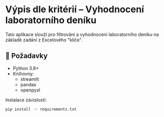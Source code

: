 # Výpis dle kritérií – Vyhodnocení laboratorního deníku

Tato aplikace slouží pro filtrování a vyhodnocení laboratorního deníku na základě zadání z Excelového "klíče".

## 🧩 Požadavky

- Python 3.8+
- Knihovny:
  - streamlit
  - pandas
  - openpyxl

Instalace závislostí:

```bash
pip install -r requirements.txt

